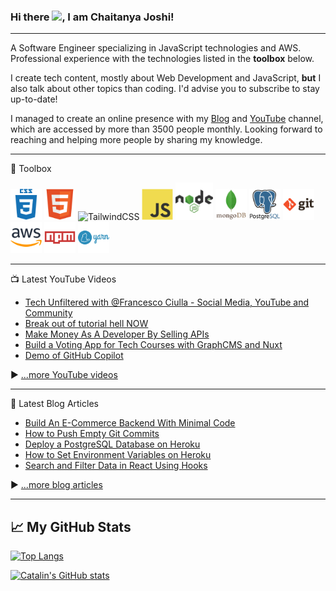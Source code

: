 ### Hi there <img src="https://raw.githubusercontent.com/MartinHeinz/MartinHeinz/master/wave.gif" width="30px">, I am Chaitanya Joshi!

---


A Software Engineer specializing in JavaScript technologies and AWS. Professional experience with the technologies listed in the **toolbox** below.

I create tech content, mostly about Web Development and JavaScript, **but** I also talk about other topics than coding. I'd advise you to subscribe to stay up-to-date!

I managed to create an online presence with my [Blog](https://catalins.tech) and [YouTube](https://catalins.tech/youtube) channel, which are accessed by more than 3500 people monthly. Looking forward to reaching and helping more people by sharing my knowledge.

---

🧰 Toolbox

<img src="https://github.com/devicons/devicon/blob/master/icons/css3/css3-plain-wordmark.svg" alt="CSS" width="50" height="50"/> <img src="https://github.com/devicons/devicon/blob/master/icons/html5/html5-original.svg" alt="HTML" width="50" height="50"/> <img src="https://cdn.worldvectorlogo.com/logos/tailwindcss.svg" alt="TailwindCSS" width="50" height="50"/> 
<img src="https://github.com/devicons/devicon/blob/master/icons/javascript/javascript-original.svg" alt="JavaScript" width="50" height="50"/> 
<img src="https://github.com/devicons/devicon/blob/master/icons/nodejs/nodejs-original-wordmark.svg" alt="NodeJS" width="60" height="60"/>
<img src="https://github.com/devicons/devicon/blob/master/icons/mongodb/mongodb-original-wordmark.svg" alt="MongoDB" width="50" height="50"/>
<img src="https://github.com/devicons/devicon/blob/master/icons/postgresql/postgresql-original-wordmark.svg" alt="PostgreSQL" width="50" height="50"/>
<img src="https://github.com/devicons/devicon/blob/master/icons/git/git-original-wordmark.svg" alt="Git" width="50" height="50"/>
<img src="https://github.com/devicons/devicon/blob/master/icons/amazonwebservices/amazonwebservices-original-wordmark.svg" alt="AWS" width="50" height="50"/>
<img src="https://github.com/devicons/devicon/blob/master/icons/npm/npm-original-wordmark.svg" alt="npm" width="50" height="50"/> <img src="https://github.com/devicons/devicon/blob/master/icons/yarn/yarn-original-wordmark.svg" alt="yarn" width="50" height="50"/> 

---

📺 Latest YouTube Videos

<!-- YOUTUBE-VIDEOS-LIST:START -->
- [Tech Unfiltered with @Francesco Ciulla  - Social Media, YouTube and Community](https://www.youtube.com/watch?v=KeJ7MlwwVK4)
- [Break out of tutorial hell NOW](https://www.youtube.com/watch?v=blot-hR3ZWA)
- [Make Money As A Developer By Selling APIs](https://www.youtube.com/watch?v=TvRe8NLbF30)
- [Build a Voting App for Tech Courses with GraphCMS and Nuxt](https://www.youtube.com/watch?v=bsOHkdYFSK4)
- [Demo of GitHub Copilot](https://www.youtube.com/watch?v=edSZh-tpTIk)
<!-- YOUTUBE-VIDEOS-LIST:END -->


▶ [...more YouTube videos](https://www.youtube.com/channel/UCl1IRCSmm74qhcFNPTHcbMg?sub_confirmation=1)

---

📘 Latest Blog Articles

<!-- BLOG-POST-LIST:START -->
- [Build An E-Commerce Backend With Minimal Code](https://catalins.tech/hasura-ecommerce-backend)
- [How to Push Empty Git Commits](https://catalins.tech/git-empty-commit)
- [Deploy a PostgreSQL Database on Heroku](https://catalins.tech/heroku-postgres)
- [How to Set Environment Variables on Heroku](https://catalins.tech/heroku-environment-variables)
- [Search and Filter Data in React Using Hooks](https://catalins.tech/search-and-filter-data-in-react-using-hooks)
<!-- BLOG-POST-LIST:END -->

▶ [...more blog articles](https://catalins.tech)

---

## &#x1f4c8; My GitHub Stats

[![Top Langs](https://github-readme-stats.vercel.app/api/top-langs/?username=catalinpit&hide=java,html,css&theme=radical)](https://github.com/anuraghazra/github-readme-stats)

[![Catalin's GitHub stats](https://github-readme-stats.vercel.app/api?username=catalinpit&theme=radical)](https://github.com/anuraghazra/github-readme-stats)


<!--
**catalinpit/catalinpit** is a ✨ _special_ ✨ repository because its `README.md` (this file) appears on your GitHub profile.

Here are some ideas to get you started:

- 🔭 I’m currently working on ...
- 🌱 I’m currently learning ...
- 👯 I’m looking to collaborate on ...
- 🤔 I’m looking for help with ...
- 💬 Ask me about ...
- 📫 How to reach me: ...
- 😄 Pronouns: ...
- ⚡ Fun fact: ...
-->
